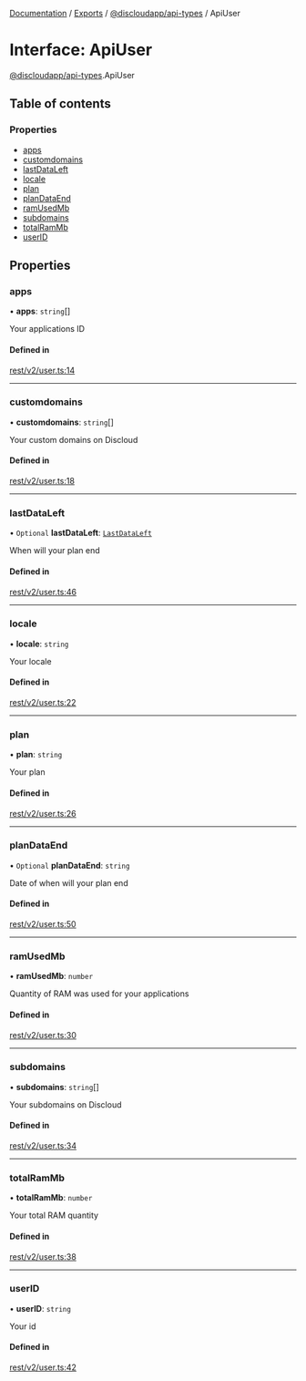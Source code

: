 [Documentation](../README.md) / [Exports](../modules.md) / [@discloudapp/api-types](../modules/discloudapp_api_types.md) / ApiUser

# Interface: ApiUser

[@discloudapp/api-types](../modules/discloudapp_api_types.md).ApiUser

## Table of contents

### Properties

- [apps](discloudapp_api_types.ApiUser.md#apps)
- [customdomains](discloudapp_api_types.ApiUser.md#customdomains)
- [lastDataLeft](discloudapp_api_types.ApiUser.md#lastdataleft)
- [locale](discloudapp_api_types.ApiUser.md#locale)
- [plan](discloudapp_api_types.ApiUser.md#plan)
- [planDataEnd](discloudapp_api_types.ApiUser.md#plandataend)
- [ramUsedMb](discloudapp_api_types.ApiUser.md#ramusedmb)
- [subdomains](discloudapp_api_types.ApiUser.md#subdomains)
- [totalRamMb](discloudapp_api_types.ApiUser.md#totalrammb)
- [userID](discloudapp_api_types.ApiUser.md#userid)

## Properties

### apps

• **apps**: `string`[]

Your applications ID

#### Defined in

[rest/v2/user.ts:14](https://github.com/discloud/discloud.app/blob/bf097cb/packages/api-types/rest/v2/user.ts#L14)

___

### customdomains

• **customdomains**: `string`[]

Your custom domains on Discloud

#### Defined in

[rest/v2/user.ts:18](https://github.com/discloud/discloud.app/blob/bf097cb/packages/api-types/rest/v2/user.ts#L18)

___

### lastDataLeft

• `Optional` **lastDataLeft**: [`LastDataLeft`](discloudapp_api_types.LastDataLeft.md)

When will your plan end

#### Defined in

[rest/v2/user.ts:46](https://github.com/discloud/discloud.app/blob/bf097cb/packages/api-types/rest/v2/user.ts#L46)

___

### locale

• **locale**: `string`

Your locale

#### Defined in

[rest/v2/user.ts:22](https://github.com/discloud/discloud.app/blob/bf097cb/packages/api-types/rest/v2/user.ts#L22)

___

### plan

• **plan**: `string`

Your plan

#### Defined in

[rest/v2/user.ts:26](https://github.com/discloud/discloud.app/blob/bf097cb/packages/api-types/rest/v2/user.ts#L26)

___

### planDataEnd

• `Optional` **planDataEnd**: `string`

Date of when will your plan end

#### Defined in

[rest/v2/user.ts:50](https://github.com/discloud/discloud.app/blob/bf097cb/packages/api-types/rest/v2/user.ts#L50)

___

### ramUsedMb

• **ramUsedMb**: `number`

Quantity of RAM was used for your applications

#### Defined in

[rest/v2/user.ts:30](https://github.com/discloud/discloud.app/blob/bf097cb/packages/api-types/rest/v2/user.ts#L30)

___

### subdomains

• **subdomains**: `string`[]

Your subdomains on Discloud

#### Defined in

[rest/v2/user.ts:34](https://github.com/discloud/discloud.app/blob/bf097cb/packages/api-types/rest/v2/user.ts#L34)

___

### totalRamMb

• **totalRamMb**: `number`

Your total RAM quantity

#### Defined in

[rest/v2/user.ts:38](https://github.com/discloud/discloud.app/blob/bf097cb/packages/api-types/rest/v2/user.ts#L38)

___

### userID

• **userID**: `string`

Your id

#### Defined in

[rest/v2/user.ts:42](https://github.com/discloud/discloud.app/blob/bf097cb/packages/api-types/rest/v2/user.ts#L42)
